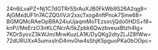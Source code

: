 24n6iLvaPZ+Nj1C7dGTRr5SrAuXJB0FkWb9S26A2qg8=
AjGMxdUF1n7ACZQ0/iVJr2xxcTxog4nftPnuk7Sme68=
BGMQMcRAeOpB9A24iuUjaqmMoTEzsxr/jQdo0HDS+f8=
knP//MeErzO3nKLCNcrAi5kZpbk6QwzbveuxBtzh4Ig=
7KDrSyovZ3kWJm/MrwKuzLA1K/DyQKg2dtyZLJZ8fWw=
72dURUXxA5umxsInD4mv0lw4sShjK5pguoPKa0bOOpc=
